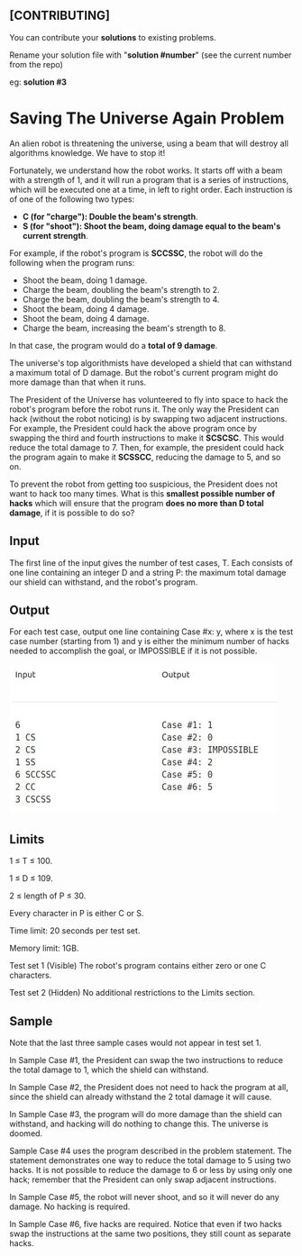 ## [CONTRIBUTING]

You can contribute your **solutions** to existing problems.

Rename your solution file with "**solution #number**" (see the current number from the repo)

eg: **solution #3**

Saving The Universe Again Problem
========
An alien robot is threatening the universe, using a beam that will destroy all algorithms knowledge. We have to stop it!

Fortunately, we understand how the robot works. It starts off with a beam with a strength of 1, and it will run a program that is a series of instructions, which will be executed one at a time, in left to right order. Each instruction is of one of the following two types:

- **C (for "charge"): Double the beam's strength**.
- **S (for "shoot"): Shoot the beam, doing damage equal to the beam's current strength**.

For example, if the robot's program is **SCCSSC**, the robot will do the following when the program runs:

- Shoot the beam, doing 1 damage.
- Charge the beam, doubling the beam's strength to 2.
- Charge the beam, doubling the beam's strength to 4.
- Shoot the beam, doing 4 damage.
- Shoot the beam, doing 4 damage.
- Charge the beam, increasing the beam's strength to 8.

In that case, the program would do a **total of 9 damage**.

The universe's top algorithmists have developed a shield that can withstand a maximum total of D damage. But the robot's current program might do more damage than that when it runs.

The President of the Universe has volunteered to fly into space to hack the robot's program before the robot runs it. The only way the President can hack (without the robot noticing) is by swapping two adjacent instructions. For example, the President could hack the above program once by swapping the third and fourth instructions to make it **SCSCSC**. This would reduce the total damage to 7. Then, for example, the president could hack the program again to make it **SCSSCC**, reducing the damage to 5, and so on.

To prevent the robot from getting too suspicious, the President does not want to hack too many times. What is this **smallest possible number of hacks** which will ensure that the program **does no more than D total damage**, if it is possible to do so?

Input
---------
The first line of the input gives the number of test cases, T. Each consists of one line containing an integer D and a string P: the maximum total damage our shield can withstand, and the robot's program.

Output
---------
For each test case, output one line containing Case #x: y, where x is the test case number (starting from 1) and y is either the minimum number of hacks needed to accomplish the goal, or IMPOSSIBLE if it is not possible.

![Output](.assets/output.jpeg?raw=true "Output")

Limits
---------
1 ≤ T ≤ 100.

1 ≤ D ≤ 109.

2 ≤ length of P ≤ 30.

Every character in P is either C or S.

Time limit: 20 seconds per test set.

Memory limit: 1GB.

Test set 1 (Visible)
The robot's program contains either zero or one C characters.

Test set 2 (Hidden)
No additional restrictions to the Limits section.

Sample
---------
Note that the last three sample cases would not appear in test set 1.

In Sample Case #1, the President can swap the two instructions to reduce the total damage to 1, which the shield can withstand.

In Sample Case #2, the President does not need to hack the program at all, since the shield can already withstand the 2 total damage it will cause.

In Sample Case #3, the program will do more damage than the shield can withstand, and hacking will do nothing to change this. The universe is doomed.

Sample Case #4 uses the program described in the problem statement. The statement demonstrates one way to reduce the total damage to 5 using two hacks. It is not possible to reduce the damage to 6 or less by using only one hack; remember that the President can only swap adjacent instructions.

In Sample Case #5, the robot will never shoot, and so it will never do any damage. No hacking is required.

In Sample Case #6, five hacks are required. Notice that even if two hacks swap the instructions at the same two positions, they still count as separate hacks.
